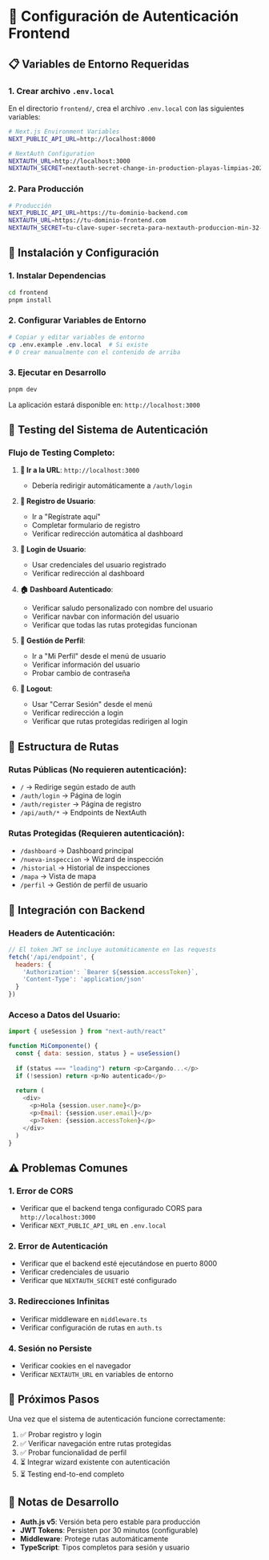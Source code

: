 # 🔐 Configuración de Autenticación Frontend

## 📋 Variables de Entorno Requeridas

### **1. Crear archivo `.env.local`**

En el directorio `frontend/`, crea el archivo `.env.local` con las siguientes variables:

```bash
# Next.js Environment Variables
NEXT_PUBLIC_API_URL=http://localhost:8000

# NextAuth Configuration  
NEXTAUTH_URL=http://localhost:3000
NEXTAUTH_SECRET=nextauth-secret-change-in-production-playas-limpias-2025
```

### **2. Para Producción**

```bash
# Producción
NEXT_PUBLIC_API_URL=https://tu-dominio-backend.com
NEXTAUTH_URL=https://tu-dominio-frontend.com
NEXTAUTH_SECRET=tu-clave-super-secreta-para-nextauth-produccion-min-32-chars
```

## 🚀 Instalación y Configuración

### **1. Instalar Dependencias**

```bash
cd frontend
pnpm install
```

### **2. Configurar Variables de Entorno**

```bash
# Copiar y editar variables de entorno
cp .env.example .env.local  # Si existe
# O crear manualmente con el contenido de arriba
```

### **3. Ejecutar en Desarrollo**

```bash
pnpm dev
```

La aplicación estará disponible en: `http://localhost:3000`

## 🧪 Testing del Sistema de Autenticación

### **Flujo de Testing Completo:**

1. **📍 Ir a la URL**: `http://localhost:3000`
   - Debería redirigir automáticamente a `/auth/login`

2. **📝 Registro de Usuario**:
   - Ir a "Regístrate aquí"
   - Completar formulario de registro
   - Verificar redirección automática al dashboard

3. **🔑 Login de Usuario**:
   - Usar credenciales del usuario registrado
   - Verificar redirección al dashboard

4. **🏠 Dashboard Autenticado**:
   - Verificar saludo personalizado con nombre del usuario
   - Verificar navbar con información del usuario
   - Verificar que todas las rutas protegidas funcionan

5. **👤 Gestión de Perfil**:
   - Ir a "Mi Perfil" desde el menú de usuario
   - Verificar información del usuario
   - Probar cambio de contraseña

6. **🚪 Logout**:
   - Usar "Cerrar Sesión" desde el menú
   - Verificar redirección a login
   - Verificar que rutas protegidas redirigen al login

## 📱 Estructura de Rutas

### **Rutas Públicas** (No requieren autenticación):
- `/` → Redirige según estado de auth
- `/auth/login` → Página de login
- `/auth/register` → Página de registro
- `/api/auth/*` → Endpoints de NextAuth

### **Rutas Protegidas** (Requieren autenticación):
- `/dashboard` → Dashboard principal
- `/nueva-inspeccion` → Wizard de inspección
- `/historial` → Historial de inspecciones  
- `/mapa` → Vista de mapa
- `/perfil` → Gestión de perfil de usuario

## 🔧 Integración con Backend

### **Headers de Autenticación**:
```javascript
// El token JWT se incluye automáticamente en las requests
fetch('/api/endpoint', {
  headers: {
    'Authorization': `Bearer ${session.accessToken}`,
    'Content-Type': 'application/json'
  }
})
```

### **Acceso a Datos del Usuario**:
```javascript
import { useSession } from "next-auth/react"

function MiComponente() {
  const { data: session, status } = useSession()
  
  if (status === "loading") return <p>Cargando...</p>
  if (!session) return <p>No autenticado</p>
  
  return (
    <div>
      <p>Hola {session.user.name}</p>
      <p>Email: {session.user.email}</p>
      <p>Token: {session.accessToken}</p>
    </div>
  )
}
```

## ⚠️ Problemas Comunes

### **1. Error de CORS**
- Verificar que el backend tenga configurado CORS para `http://localhost:3000`
- Verificar `NEXT_PUBLIC_API_URL` en `.env.local`

### **2. Error de Autenticación**
- Verificar que el backend esté ejecutándose en puerto 8000
- Verificar credenciales de usuario
- Verificar que `NEXTAUTH_SECRET` esté configurado

### **3. Redirecciones Infinitas**
- Verificar middleware en `middleware.ts`
- Verificar configuración de rutas en `auth.ts`

### **4. Sesión no Persiste**
- Verificar cookies en el navegador
- Verificar `NEXTAUTH_URL` en variables de entorno

## 🎯 Próximos Pasos

Una vez que el sistema de autenticación funcione correctamente:

1. ✅ Probar registro y login
2. ✅ Verificar navegación entre rutas protegidas
3. ✅ Probar funcionalidad de perfil
4. ⏳ Integrar wizard existente con autenticación
5. ⏳ Testing end-to-end completo

## 📝 Notas de Desarrollo

- **Auth.js v5**: Versión beta pero estable para producción
- **JWT Tokens**: Persisten por 30 minutos (configurable)
- **Middleware**: Protege rutas automáticamente
- **TypeScript**: Tipos completos para sesión y usuario